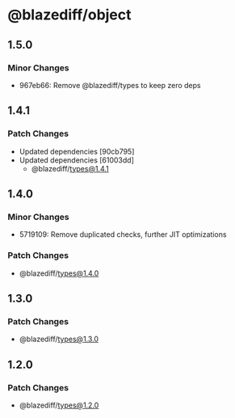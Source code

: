 # @blazediff/object

## 1.5.0

### Minor Changes

- 967eb66: Remove @blazediff/types to keep zero deps

## 1.4.1

### Patch Changes

- Updated dependencies [90cb795]
- Updated dependencies [61003dd]
  - @blazediff/types@1.4.1

## 1.4.0

### Minor Changes

- 5719109: Remove duplicated checks, further JIT optimizations

### Patch Changes

- @blazediff/types@1.4.0

## 1.3.0

### Patch Changes

- @blazediff/types@1.3.0

## 1.2.0

### Patch Changes

- @blazediff/types@1.2.0
